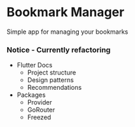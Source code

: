 # Bookmark Manager

Simple app for managing your bookmarks

### Notice - Currently refactoring

- Flutter Docs
    - Project structure
    - Design patterns
    - Recommendations
- Packages
    - Provider
    - GoRouter
    - Freezed
